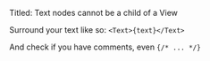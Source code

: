 Titled: Text nodes cannot be a child of a View

Surround your text like so: `<Text>{text}</Text>`

And check if you have comments, even `{/* ... */}`